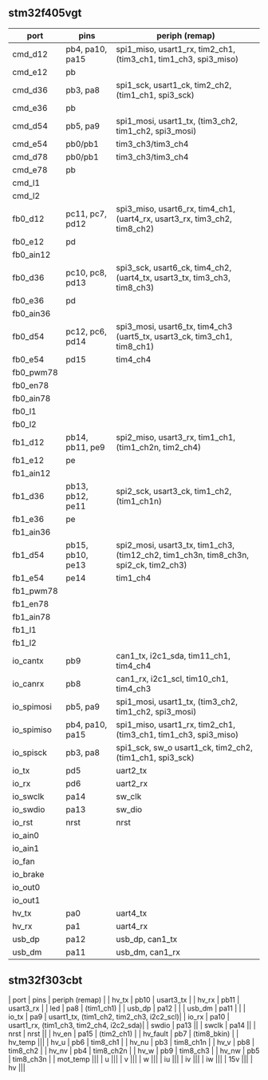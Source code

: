 ## stm32f405vgt

| port | pins | periph (remap) |
| --- | --- | --- |
| cmd_d12 | pb4, pa10, pa15 | spi1_miso, usart1_rx, tim2_ch1, (tim3_ch1, tim1_ch3, spi3_miso) |
| cmd_e12 | pb | |
| cmd_d36 | pb3, pa8 | spi1_sck, usart1_ck, tim2_ch2, (tim1_ch1, spi3_sck) |
| cmd_e36 | pb | |
| cmd_d54 | pb5, pa9 | spi1_mosi, usart1_tx, (tim3_ch2, tim1_ch2, spi3_mosi) |
| cmd_e54 | pb0/pb1 | tim3_ch3/tim3_ch4 |
| cmd_d78 | pb0/pb1 | tim3_ch3/tim3_ch4 |
| cmd_e78 | pb | |
| cmd_l1 | | |
| cmd_l2 | | |
| fb0_d12 | pc11, pc7, pd12 | spi3_miso, usart6_rx, tim4_ch1, (uart4_rx, usart3_rx, tim3_ch2, tim8_ch2) |
| fb0_e12 | pd | |
| fb0_ain12 | | |
| fb0_d36 | pc10, pc8, pd13 | spi3_sck, usart6_ck, tim4_ch2, (uart4_tx, usart3_tx, tim3_ch3, tim8_ch3) |
| fb0_e36 | pd | |
| fb0_ain36 | | |
| fb0_d54 | pc12, pc6, pd14 | spi3_mosi, usart6_tx, tim4_ch3 (uart5_tx, usart3_ck, tim3_ch1, tim8_ch1) |
| fb0_e54 | pd15 | tim4_ch4 |
| fb0_pwm78 | | |
| fb0_en78 | | |
| fb0_ain78 | | |
| fb0_l1 | | |
| fb0_l2 | | |
| fb1_d12 | pb14, pb11, pe9 | spi2_miso, usart3_rx, tim1_ch1, (tim1_ch2n, tim2_ch4) |
| fb1_e12 | pe | |
| fb1_ain12 | | |
| fb1_d36 | pb13, pb12, pe11 | spi2_sck, usart3_ck, tim1_ch2, (tim1_ch1n) |
| fb1_e36 | pe | |
| fb1_ain36 | | |
| fb1_d54 | pb15, pb10, pe13 | spi2_mosi, usart3_tx, tim1_ch3, (tim12_ch2, tim1_ch3n, tim8_ch3n, spi2_ck, tim2_ch3) |
| fb1_e54 | pe14 | tim1_ch4 |
| fb1_pwm78 | | |
| fb1_en78 | | |
| fb1_ain78 | | |
| fb1_l1 | | |
| fb1_l2 | | |
| io_cantx | pb9 | can1_tx, i2c1_sda, tim11_ch1, tim4_ch4 |
| io_canrx | pb8 | can1_rx, i2c1_scl, tim10_ch1, tim4_ch3 |
| io_spimosi | pb5, pa9 | spi1_mosi, usart1_tx, (tim3_ch2, tim1_ch2, spi3_mosi) |
| io_spimiso | pb4, pa10, pa15 | spi1_miso, usart1_rx, tim2_ch1, (tim3_ch1, tim1_ch3, spi3_miso) |
| io_spisck | pb3, pa8 | spi1_sck, sw_o usart1_ck, tim2_ch2, (tim1_ch1, spi3_sck) |
| io_tx | pd5 | uart2_tx |
| io_rx | pd6 | uart2_rx |
| io_swclk | pa14 | sw_clk |
| io_swdio | pa13 | sw_dio |
| io_rst | nrst | nrst |
| io_ain0 | | |
| io_ain1 | | |
| io_fan | | |
| io_brake | | |
| io_out0 | | |
| io_out1 | | |
| hv_tx | pa0 | uart4_tx |
| hv_rx | pa1 | uart4_rx |
| usb_dp | pa12 | usb_dp, can1_tx |
| usb_dm | pa11 | usb_dm, can1_rx |

## stm32f303cbt

| port | pins | periph (remap) |
| hv_tx | pb10 | usart3_tx |
| hv_rx | pb11 | usart3_rx |
| led | pa8 | (tim1_ch1) |
| usb_dp | pa12 | |
| usb_dm | pa11 | |
| io_tx | pa9 | usart1_tx, (tim1_ch2, tim2_ch3, i2c2_scl)|
| io_rx | pa10 | usart1_rx, (tim1_ch3, tim2_ch4, i2c2_sda)|
| swdio | pa13 ||
| swclk | pa14 ||
| nrst | nrst ||
| hv_en | pa15 | (tim2_ch1) |
| hv_fault | pb7 | (tim8_bkin) |
| hv_temp |||
| hv_u | pb6 | tim8_ch1 |
| hv_nu | pb3 | tim8_ch1n |
| hv_v | pb8 | tim8_ch2 |
| hv_nv | pb4 | tim8_ch2n |
| hv_w | pb9 | tim8_ch3 |
| hv_nw | pb5 | tim8_ch3n |
| mot_temp |||
| u |||
| v |||
| w |||
| iu |||
| iv |||
| iw |||
| 15v |||
| hv |||
